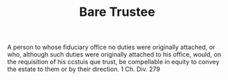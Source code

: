 ---
title: Bare Trustee
permalink: "/definitions/bare-trustee.html"
body: A person to whose fiduciary office no duties were originally attached, or who,
  although such duties were originally attached to his office, would, on the requisition
  of his ccstuis que trust, be compellable in equity to convey the estate to them
  or by their direction. 1 Ch. Div. 279
published_at: '2018-07-07'
layout: post
---